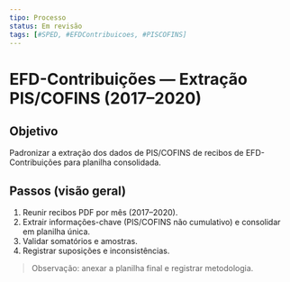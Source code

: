 ```yaml
---
tipo: Processo
status: Em revisão
tags: [#SPED, #EFDContribuicoes, #PISCOFINS]
---
```


# EFD-Contribuições — Extração PIS/COFINS (2017–2020)

## Objetivo
Padronizar a extração dos dados de PIS/COFINS de recibos de EFD-Contribuições para planilha consolidada.

## Passos (visão geral)
1) Reunir recibos PDF por mês (2017–2020).  
2) Extrair informações-chave (PIS/COFINS não cumulativo) e consolidar em planilha única.  
3) Validar somatórios e amostras.  
4) Registrar suposições e inconsistências.

> Observação: anexar a planilha final e registrar metodologia.
